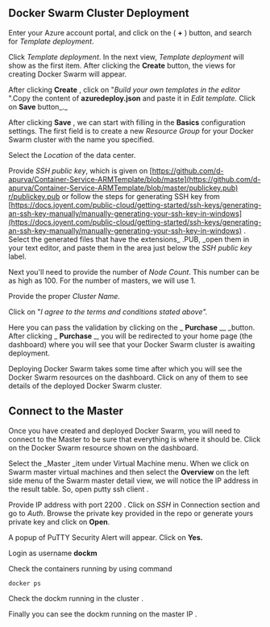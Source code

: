 ## **Docker Swarm Cluster Deployment**

Enter your Azure account portal, and click on the ( **+** ) button, and search for _Template deployment_.

Click _Template deployment_. In the next view, _Template deployment_ will show as the first item. After clicking the  **Create**  button, the views for creating Docker Swarm will appear.

After clicking **Create** , click on &quot;_Build your own templates in the editor_ &quot;.Copy the content of **azuredeploy.json** and paste it in _Edit template._ Click on **Save** button_._

After clicking **Save** , we can start with filling in the  **Basics**  configuration settings. The first field is to create a new _Resource Group_ for your Docker Swarm cluster with the name you specified.

Select the _Location_ of the data center.

Provide _SSH public key_, which is given on [https://github.com/d-apurva/Container-Service-ARMTemplate/blob/maste](https://github.com/d-apurva/Container-Service-ARMTemplate/blob/master/publickey.pub) [r/publickey.pub](https://github.com/d-apurva/Container-Service-ARMTemplate/blob/master/publickey.pub)  or follow the steps for generating SSH key from [https://docs.joyent.com/public-cloud/getting-started/ssh-keys/generating-an-ssh-key-manually/manually-generating-your-ssh-key-in-windows](https://docs.joyent.com/public-cloud/getting-started/ssh-keys/generating-an-ssh-key-manually/manually-generating-your-ssh-key-in-windows) . Select the generated files that have the extensions_ .PUB, _open them in your text editor, and paste them in the area just below the _SSH public key_ label.

Next you&#39;ll need to provide the number of _Node Count_. This number can be as high as 100. For the number of masters, we will use 1.

Provide the proper _Cluster Name._

Click on &quot;_I agree to the terms and conditions stated above&quot;._

 Here you can pass the validation by clicking on the _ **Purchase** __ _button. After clicking _ **Purchase** _, you will be redirected to your home page (the dashboard) where you will see that your Docker Swarm cluster is awaiting deployment.

Deploying Docker Swarm takes some time after which you will see the Docker Swarm resources on the dashboard. Click on any of them to see details of the deployed Docker Swarm cluster.

## Connect to the Master

Once you have created and deployed Docker Swarm, you will need to connect to the Master to be sure that everything is where it should be. Click on the Docker Swarm resource shown on the dashboard.

Select the _Master _item under Virtual Machine menu. When we click on Swarm master virtual machines and then select the **Overview** on the left side menu of the Swarm master detail view, we will notice the IP address in the result table. So, open putty ssh client .

Provide IP address with port 2200 . Click on _SSH_ in Connection section and go to _Auth_. Browse the private key provided in the repo or generate yours private key and click on **Open**.

A popup of PuTTY Security Alert will appear. Click on **Yes.**

Login as username **dockm**

Check the containers running by using command

    docker ps

Check the dockm running in the cluster .

Finally you can see the dockm running on the master IP .
